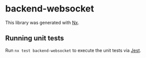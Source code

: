 # backend-websocket

This library was generated with [Nx](https://nx.dev).

## Running unit tests

Run `nx test backend-websocket` to execute the unit tests via [Jest](https://jestjs.io).
